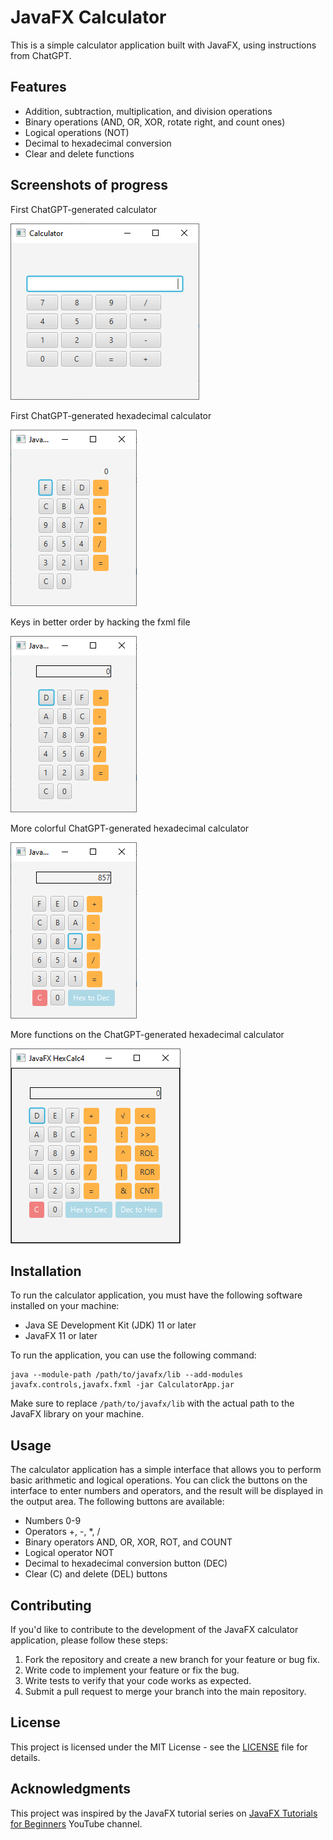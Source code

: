 # JavaFX Calculator

This is a simple calculator application built with JavaFX, 
using instructions from ChatGPT.

## Features

- Addition, subtraction, multiplication, and division operations
- Binary operations (AND, OR, XOR, rotate right, and count ones)
- Logical operations (NOT)
- Decimal to hexadecimal conversion
- Clear and delete functions

## Screenshots of progress

First ChatGPT-generated calculator

![Screenshot of the calculator application](/screenshots/calculator.png "First ChatGPT-generated calculator")

First ChatGPT-generated hexadecimal calculator

![Screenshot of the hexadecimal calculator](/screenshots/hexcalculator1.png "First ChatGPT-generated hexadecimal calculator")

Keys in better order by hacking the fxml file

![Screenshot of the hexadecimal calculator](/screenshots/hexcalculator2.png "Better ChatGPT-generated hexadecimal calculator")

More colorful ChatGPT-generated hexadecimal calculator

![Screenshot of the next hexadecimal calculator](/screenshots/hexcalculator3.png "More colorful ChatGPT-generated hexadecimal calculator")

More functions on the ChatGPT-generated hexadecimal calculator

![Screenshot of the improved hexadecimal calculator](/screenshots/hexcalculator4.png "More functions on the ChatGPT-generated hexadecimal calculator")


## Installation

To run the calculator application, you must have the following software installed on your machine:

- Java SE Development Kit (JDK) 11 or later
- JavaFX 11 or later

To run the application, you can use the following command:

```
java --module-path /path/to/javafx/lib --add-modules javafx.controls,javafx.fxml -jar CalculatorApp.jar
```

Make sure to replace `/path/to/javafx/lib` with the actual path to the JavaFX library on your machine.

## Usage

The calculator application has a simple interface that allows you to perform basic arithmetic and logical operations. You can click the buttons on the interface to enter numbers and operators, and the result will be displayed in the output area. The following buttons are available:

- Numbers 0-9
- Operators +, -, *, /
- Binary operators AND, OR, XOR, ROT, and COUNT
- Logical operator NOT
- Decimal to hexadecimal conversion button (DEC)
- Clear (C) and delete (DEL) buttons

## Contributing

If you'd like to contribute to the development of the JavaFX calculator application, please follow these steps:

1. Fork the repository and create a new branch for your feature or bug fix.
2. Write code to implement your feature or fix the bug.
3. Write tests to verify that your code works as expected.
4. Submit a pull request to merge your branch into the main repository.

## License

This project is licensed under the MIT License - see the [LICENSE](LICENSE) file for details.

## Acknowledgments

This project was inspired by the JavaFX tutorial series on [JavaFX Tutorials for Beginners](https://www.youtube.com/playlist?list=PL6gx4Cwl9DGBzfXLWLSYVy8EbTdpGbUIG) YouTube channel.